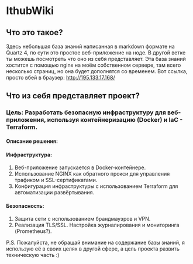 # IthubWiki
## Что это такое?
Здесь небольшая база знаний написанная в markdown формате на Quartz 4, по сути это простое веб-приложение на ноде. В другой ветке ты можешь посмотреть что оно из себя представляет. Эта база знаний хостится с помощью nginx на моём собственном сервере, там всего несколько страниц, но она будет дополнятся со временем. Вот ссылка, просто вбей в браузер: http://195.133.17.168/ 
## Что из себя представляет проект?
### Цель: Разработать безопасную инфраструктуру для веб-приложения, используя контейнеризацию (Docker) и IaC - Terraform.
#### Описание решения:
#### Инфраструктура:
1. Веб-приложение запускается в Docker-контейнере.
2. Использование NGINX как обратного прокси для управления трафиком и SSL-сертификатами.
3. Конфигурация инфраструктуры с использованием Terraform для автоматизации развёртывания.
#### Безопасность:
1. Защита сети с использованием брандмауэров и VPN.
2. Реализация TLS/SSL.
Настройка журналирования и мониторинга (Prometheus?).

P.S. Пожалуйста, не обращай внимание на содержание базы знаний, я использую её в своих целях в другой сфере, а цель проекта развить техническую часть :)
